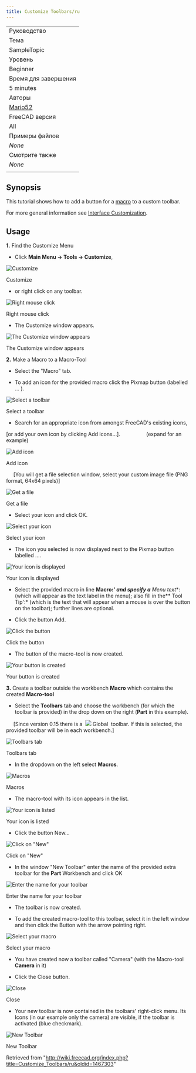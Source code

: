 ```yaml
---
title: Customize Toolbars/ru
---
```

|  |
| --- |
| Руководство |
| Тема |
| SampleTopic |
| Уровень |
| Beginner |
| Время для завершения |
| 5 minutes |
| Авторы |
| [Mario52](/User:Mario52 "User:Mario52") |
| FreeCAD версия |
| All |
| Примеры файлов |
| *None* |
| Смотрите также |
| *None* |
|  |

## Synopsis

This tutorial shows how to add a button for a [macro](/Macro "Macro") to a custom toolbar.

For more general information see [Interface Customization](/Interface_Customization "Interface Customization").

## Usage

**1.** Find the Customize Menu

* Click **Main Menu → Tools → Customize**,

![Customize](/images/CustomizeToolBar_01.png)

Customize

* or right click on any toolbar.

![Right mouse click](/images/CustomizeToolBar_02.png)

Right mouse click

* The Customize window appears.

![The Customize window appears](/images/CustomizeToolBar_03.png)

The Customize window appears

**2.** Make a Macro to a Macro-Tool

* Select the "Macro" tab.

* To add an icon for the provided macro click the Pixmap button (labelled ... ).

![Select a toolbar](/images/CustomizeToolBar_04.png)

Select a toolbar

* Search for an appropriate icon from amongst FreeCAD's existing icons,

[or add your own icon by clicking Add icons...].                  (expand for an example)

![Add icon](/images/CustomizeToolBar_05.png)

Add icon

     [You will get a file selection window, select your custom image file (PNG format, 64x64 pixels)]

![Get a file](/images/CustomizeToolBar_06.png)

Get a file

* Select your icon and click OK.

![Select your icon](/images/CustomizeToolBar_07.png)

Select your icon

* The icon you selected is now displayed next to the Pixmap button labelled ....

![Your icon is displayed](/images/CustomizeToolBar_08.png)

Your icon is displayed

* Select the provided macro in line **Macro:' *and specify a*** *Menu text**: (which will appear as the text label in the menu); also fill in the** Tool Tip':* (which is the text that will appear when a mouse is over the button on the toolbar); further lines are optional.

* Click the button Add.

![Click the button](/images/CustomizeToolBar_09.png)

Click the button

* The button of the macro-tool is now created.

![Your button is created](/images/CustomizeToolBar_10.png)

Your button is created

**3.** Create a toolbar outside the workbench **Macro** which contains the created **Macro-tool**

* Select the **Toolbars** tab and choose the workbench (for which the toolbar is provided) in the drop down on the right (**Part** in this example).

     [Since version 0.15 there is a  ![](/images/Freecad.svg) Global  toolbar. If this is selected, the provided toolbar will be in each workbench.]

![Toolbars tab](/images/CustomizeToolBar_11.png)

Toolbars tab

* In the dropdown on the left select **Macros**.

![Macros](/images/CustomizeToolBar_12.png)

Macros

* The macro-tool with its icon appears in the list.

![Your icon is listed](/images/CustomizeToolBar_13.png)

Your icon is listed

* Click the button New...

![Click on "New"](/images/CustomizeToolBar_14.png)

Click on "New"

* In the window "New Toolbar" enter the name of the provided extra toolbar for the **Part** Workbench and click OK

![Enter the name for your toolbar](/images/CustomizeToolBar_15.png)

Enter the name for your toolbar

* The toolbar is now created.

* To add the created macro-tool to this toolbar, select it in the left window and then click the Button with the arrow pointing right.

![Select your macro](/images/CustomizeToolBar_16.png)

Select your macro

* You have created now a toolbar called "Camera" (with the Macro-tool **Camera** in it)

* Click the Close button.

![Close](/images/CustomizeToolBar_17.png)

Close

* Your new toolbar is now contained in the toolbars' right-click menu. Its Icons (in our example only the camera) are visible, if the toolbar is activated (blue checkmark).

![New Toolbar](/images/CustomizeToolBar_18.png)

New Toolbar

Retrieved from "<http://wiki.freecad.org/index.php?title=Customize_Toolbars/ru&oldid=1467303>"